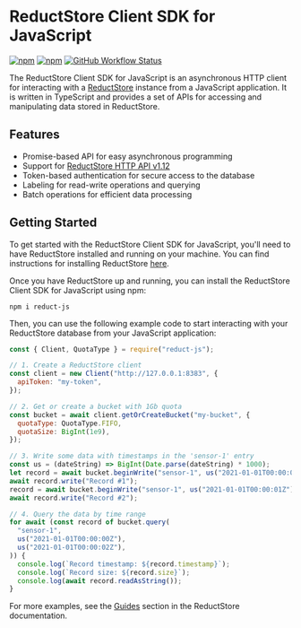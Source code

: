 # ReductStore Client SDK for JavaScript

[![npm](https://img.shields.io/npm/v/reduct-js)](https://www.npmjs.com/package/reduct-js)
[![npm](https://img.shields.io/npm/dm/reduct-js)](https://www.npmjs.com/package/reduct-js)
[![GitHub Workflow Status](https://img.shields.io/github/actions/workflow/status/reductstore/reduct-js/ci.yml?branch=main)](https://github.com/reductstore/reduct-js/actions)

The ReductStore Client SDK for JavaScript is an asynchronous HTTP client for interacting with
a [ReductStore](https://www.reduct.store) instance from a JavaScript application. It is written in TypeScript and provides a set of APIs for accessing and manipulating
data stored in ReductStore.

## Features

- Promise-based API for easy asynchronous programming
- Support for [ReductStore HTTP API v1.12](https://wwww.reduct.store/docs/http-api)
- Token-based authentication for secure access to the database
- Labeling for read-write operations and querying
- Batch operations for efficient data processing

## Getting Started

To get started with the ReductStore Client SDK for JavaScript, you'll need to have ReductStore installed and running on
your machine. You can find instructions for installing ReductStore [here](https://www.reduct.store/docs/getting-started#docker).

Once you have ReductStore up and running, you can install the ReductStore Client SDK for JavaScript using npm:

```
npm i reduct-js
```

Then, you can use the following example code to start interacting with your ReductStore database from your JavaScript
application:

```js
const { Client, QuotaType } = require("reduct-js");

// 1. Create a ReductStore client
const client = new Client("http://127.0.0.1:8383", {
  apiToken: "my-token",
});

// 2. Get or create a bucket with 1Gb quota
const bucket = await client.getOrCreateBucket("my-bucket", {
  quotaType: QuotaType.FIFO,
  quotaSize: BigInt(1e9),
});

// 3. Write some data with timestamps in the 'sensor-1' entry
const us = (dateString) => BigInt(Date.parse(dateString) * 1000);
let record = await bucket.beginWrite("sensor-1", us("2021-01-01T00:00:00Z"));
await record.write("Record #1");
record = await bucket.beginWrite("sensor-1", us("2021-01-01T00:00:01Z"));
await record.write("Record #2");

// 4. Query the data by time range
for await (const record of bucket.query(
  "sensor-1",
  us("2021-01-01T00:00:00Z"),
  us("2021-01-01T00:00:02Z"),
)) {
  console.log(`Record timestamp: ${record.timestamp}`);
  console.log(`Record size: ${record.size}`);
  console.log(await record.readAsString());
}
```

For more examples, see the [Guides](https://reduct.store/docs/guides) section in the ReductStore documentation.
